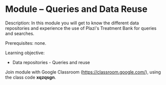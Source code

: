 # Module – Queries and Data Reuse

Description: In this module you will get to know the different data repositories and experience the use of Plazi's Treatment Bank for queries and searches.

Prerequisites: none.

Learning objective: 
- Data repositories - Queries and reuse

Join module with Google Classroom (https://classroom.google.com/), using the class code **xqzqsgn**.
